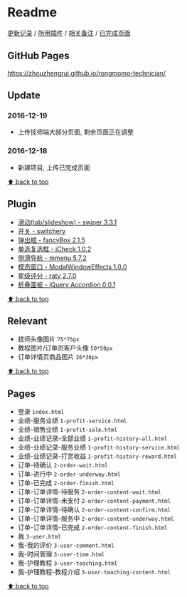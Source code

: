 # Readme

[更新记录](#update) / [所用插件](#plugin) / [相关备注](#relevant) / [已完成页面](#pages)

## GitHub Pages

<https://zhouzhengrui.github.io/rongmomo-technician/>

## Update

### 2016-12-19

- 上传技师端大部分页面, 剩余页面正在调整

### 2016-12-18

- 新建项目, 上传已完成页面

[⬆ back to top](#readme)

## Plugin

- [滑动(tab/slideshow) - swiper 3.3.1](http://www.swiper.com.cn/api/index.html)
- [开关 - switchery](http://abpetkov.github.io/switchery/)
- [弹出框 - fancyBox 2.1.5](http://fancyapps.com/fancybox/)
- [单选复选框 - iCheck 1.0.2](http://www.bootcss.com/p/icheck/)
- [侧滑导航 - mmenu 5.7.2](http://mmenu.frebsite.nl/)
- [模态窗口 - ModalWindowEffects 1.0.0](https://github.com/codrops/ModalWindowEffects)
- [星级评分 - raty 2.7.0](http://wbotelhos.com/raty)
- [折叠面板 - jQuery Accordion 0.0.1](https://vctrfrnndz.github.io/jquery-accordion/)

[⬆ back to top](#readme)

## Relevant

- 技师头像图片 `75*75px`
- 教程图片/订单页客户头像 `50*50px`
- 订单详情页商品图片 `36*36px`

[⬆ back to top](#readme)

## Pages

- 登录 `index.html`
- 业绩-服务业绩 `1-profit-service.html`
- 业绩-销售业绩 `1-profit-sale.html`
- 业绩-业绩记录-全部业绩 `1-profit-history-all.html`
- 业绩-业绩记录-服务业绩 `1-profit-history-service.html`
- 业绩-业绩记录-打赏收益 `1-profit-history-reward.html`
- 订单-待确认 `2-order-wait.html`
- 订单-进行中 `2-order-underway.html`
- 订单-已完成 `2-order-finish.html`
- 订单-订单详情-待服务 `2-order-content-wait.html`
- 订单-订单详情-未支付 `2-order-content-payment.html`
- 订单-订单详情-待确认 `2-order-content-confirm.html`
- 订单-订单详情-服务中 `2-order-content-underway.html`
- 订单-订单详情-已完成 `2-order-content-finish.html`
- 我 `3-user.html`
- 我-我的评价 `3-user-comment.html`
- 我-时间管理 `3-user-time.html`
- 我-护理教程 `3-user-teaching.html`
- 我-护理教程-教程介绍 `3-user-teaching-content.html`

[⬆ back to top](#readme)
